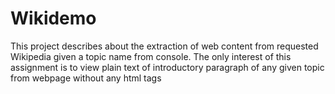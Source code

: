 # Wikidemo
This project describes about the extraction of web content from requested Wikipedia given a topic name from console. The only interest of this assignment is to view plain text of introductory paragraph of any given topic from webpage without any html tags
